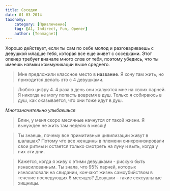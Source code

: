 ```yaml
---
title: Соседки
date: 01-03-2014
taxonomy:
    category: [Привлечение]
    tag: [A1, Indirect, Fun, Opener]
    author: [Tenmagnet]
---
```


Хорошо действует, если ты сам по себе молод и разговариваешь с девушкой младше тебя, которая все еще живет с соседками. Этот опенер требует вначале много слов от тебя, поэтому убедись, что ты имеешь навыки коммуникации выше среднего.

> Мне предложили классное место в **название**. Я хочу там жить, но приходится делать это с 4 девушками.

> Люблю цифру 4. 4 раза в день они жалуются мне на своих парней. Я никогда не могу попасть вовремя в душ. Только я собираюсь в душ, как оказывается, что они тоже идут в душ.

*Многозначительно улыбаешься*

> Блин, у меня скоро месячные начнутся от такой жизни. Я вынужден не жить там неделю в месяц!

> Ты знаешь, почему все примитивные цивилизации живут в шалашах? Потому что все женщины в племени синхронизировали свои ритмы и остается только смотреть на луну и выть, когда у них эти дни.

> Кажется, когда я живу с этими девушками - рискую быть изнасилованным. Ты знала, что 95% парней, которых изнасиловали на свидании, кончают жизнь самоубийством в течение последующих 6 месяцев? Девушки – такие сексуальные хищницы.